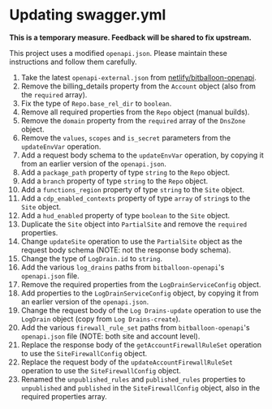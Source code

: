 # Updating swagger.yml

**This is a temporary measure. Feedback will be shared to fix upstream.**

This project uses a modified `openapi.json`. Please maintain these instructions and follow them carefully.

1. Take the latest `openapi-external.json` from [netlify/bitballoon-openapi](https://github.dev/netlify/bitballoon-openapi/blob/main/openapi-external.json).
1. Remove the billing_details property from the `Account` object (also from the `required` array).
1. Fix the type of `Repo.base_rel_dir` to `boolean`.
1. Remove all required properties from the `Repo` object (manual builds).
1. Remove the `domain` property from the `required` array of the `DnsZone` object.
1. Remove the `values`, `scopes` and `is_secret` parameters from the `updateEnvVar` operation.
1. Add a request body schema to the `updateEnvVar` operation, by copying it from an earlier version of the `openapi.json`.
1. Add a `package_path` property of type `string` to the `Repo` object.
1. Add a `branch` property of type `string` to the `Repo` object.
1. Add a `functions_region` property of type `string` to the `Site` object.
1. Add a `cdp_enabled_contexts` property of type `array` of `string`s to the `Site` object.
1. Add a `hud_enabled` property of type `boolean` to the `Site` object.
1. Duplicate the `Site` object into `PartialSite` and remove the `required` properties.
1. Change `updateSite` operation to use the `PartialSite` object as the request body schema (NOTE: not the response body schema).
1. Change the type of `LogDrain.id` to `string`.
1. Add the various `log_drains` paths from `bitballoon-openapi`'s `openapi.json` file.
1. Remove the required properties from the `LogDrainServiceConfig` object.
1. Add properties to the `LogDrainServiceConfig` object, by copying it from an earlier version of the `openapi.json`.
1. Change the request body of the `Log Drains-update` operation to use the `LogDrain` object (copy from `Log Drains-create`).
1. Add the various `firewall_rule_set` paths from `bitballoon-openapi`'s `openapi.json` file (NOTE: both site and account level).
1. Replace the response body of the `getAccountFirewallRuleSet` operation to use the `SiteFirewallConfig` object.
1. Replace the request body of the `updateAccountFirewallRuleSet` operation to use the `SiteFirewallConfig` object.
1. Renamed the `unpublished_rules` and `published_rules` properties to `unpublished` and `published` in the `SiteFirewallConfig` object, also in the required properties array.
